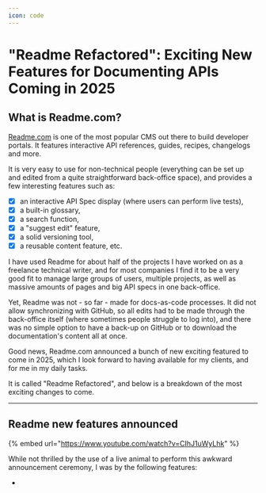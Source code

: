 ```yaml
---
icon: code
---
```


# "Readme Refactored": Exciting New Features for Documenting APIs Coming in 2025

## What is Readme.com?

[Readme.com](https://readme.com/) is one of the most popular CMS out there to build developer portals. It features interactive API references, guides, recipes, changelogs and more.&#x20;

It is very easy to use for non-technical people (everything can be set up and edited from a quite straightforward back-office space), and provides a few interesting features such as:

* [x] an interactive API Spec display (where users can perform live tests),
* [x] a built-in glossary,&#x20;
* [x] a search function,&#x20;
* [x] a "suggest edit" feature,
* [x] a solid versioning tool,&#x20;
* [x] a reusable content feature, etc.

I have used Readme for about half of the projects I have worked on as a freelance technical writer, and for most companies I find it to be a very good fit to manage large groups of users, multiple projects, as well as massive amounts of pages and big API specs in one back-office.

Yet, Readme was not - so far - made for docs-as-code processes. It did not allow synchronizing with GitHub, so all edits had to be made through the back-office itself (where sometimes people struggle to log into), and there was no simple option to have a back-up on GitHub or to download the documentation's content all at once.&#x20;

Good news, Readme.com announced a bunch of new exciting featured to come in 2025, which I look forward to having available for my clients, and for me in my daily tasks.&#x20;

It is called "Readme Refactored", and below is a breakdown of the most exciting changes to come.

***

## Readme new features announced

{% embed url="https://www.youtube.com/watch?v=CIhJ1uWyLhk" %}

While not thrilled by the use of a live animal to perform this awkward announcement ceremony, I was by the following features:

*





